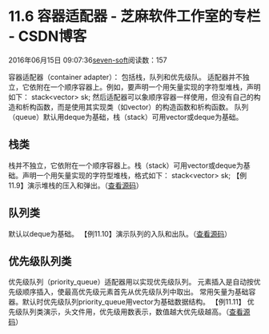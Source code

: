 
# 11.6 容器适配器 -  芝麻软件工作室的专栏 - CSDN博客


2016年06月15日 09:07:36[seven-soft](https://me.csdn.net/softn)阅读数：157


容器适配器（container adapter）： 包括栈，队列和优先级队。
适配器并不独立，它依附在一个顺序容器上。例如，要声明一个用矢量实现的字符型堆栈，声明如下：
stack<vector<char>> sk;
然后适配器可以象顺序容器一样使用，但没有自己的构造和析构函数，而是使用其实现类（如vector）的构造函数和析构函数。
队列（queue）默认用deque为基础，栈（stack）可用vector或deque为基础。
## 栈类
栈并不独立，它依附在一个顺序容器上。栈（stack）可用vector或deque为基础。声明一个用矢量实现的字符型堆栈，格式如下：
stack<vector<char>> sk;
【例11.9】演示堆栈的压入和弹出。（[查看源码](http://www.weixueyuan.net/templets/default/cpp/source/%E6%BC%94%E7%A4%BA%E5%A0%86%E6%A0%88%E7%9A%84%E5%8E%8B%E5%85%A5%E5%92%8C%E5%BC%B9%E5%87%BA.txt)）
## 队列类
默认以deque为基础。
【例11.10】演示队列的入队和出队。（[查看源码](http://www.weixueyuan.net/templets/default/cpp/source/%E6%BC%94%E7%A4%BA%E9%98%9F%E5%88%97%E7%9A%84%E5%85%A5%E9%98%9F%E5%92%8C%E5%87%BA%E9%98%9F.txt)）
## 优先级队列类
优先级队列（priority_queue）适配器用以实现优先级队列。
元素插入是自动按优先级顺序插入，使最高优先级元素首先从优先级队列中取出。
常用矢量为基础容器。默认时优先级队列priority_queue用vector为基础数据结构。
【例11.11】 优先级队列类演示，头文件用<queue>，优先级用数表示，数值越大优先级越高。（[查看源码](http://www.weixueyuan.net/templets/default/cpp/source/Ex11_11.txt)）

